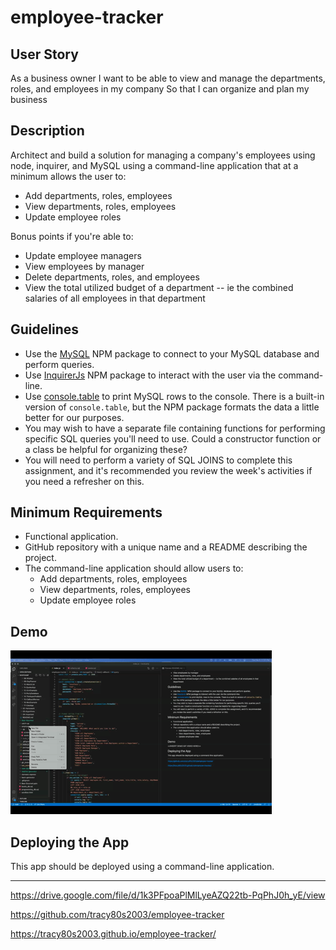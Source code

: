 # employee-tracker


## User Story

As a business owner
I want to be able to view and manage the departments, roles, and employees in my company
So that I can organize and plan my business

## Description

Architect and build a solution for managing a company's employees using node, inquirer, and MySQL using a command-line application that at a minimum allows the user to:

  * Add departments, roles, employees
  * View departments, roles, employees
  * Update employee roles

Bonus points if you're able to:

  * Update employee managers
  * View employees by manager
  * Delete departments, roles, and employees
  * View the total utilized budget of a department -- ie the combined salaries of all employees in that department

## Guidelines

* Use the [MySQL](https://www.npmjs.com/package/mysql) NPM package to connect to your MySQL database and perform queries.
* Use [InquirerJs](https://www.npmjs.com/package/inquirer/v/0.2.3) NPM package to interact with the user via the command-line.
* Use [console.table](https://www.npmjs.com/package/console.table) to print MySQL rows to the console. There is a built-in version of `console.table`, but the NPM package formats the data a little better for our purposes.
* You may wish to have a separate file containing functions for performing specific SQL queries you'll need to use. Could a constructor function or a class be helpful for organizing these?
* You will need to perform a variety of SQL JOINS to complete this assignment, and it's recommended you review the week's activities if you need a refresher on this.

## Minimum Requirements

* Functional application.
* GitHub repository with a unique name and a README describing the project.
* The command-line application should allow users to:
    * Add departments, roles, employees
    * View departments, roles, employees
    * Update employee roles

## Demo

<img src="./assets/images/employee-tracker.gif" />

## Deploying the App

This app should be deployed using a command-line application.

***

https://drive.google.com/file/d/1k3PFpoaPlMlLyeAZQ22tb-PqPhJ0h_yE/view

https://github.com/tracy80s2003/employee-tracker

https://tracy80s2003.github.io/employee-tracker/